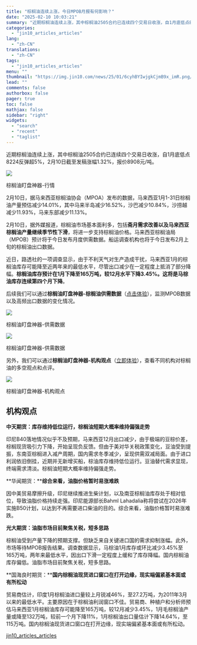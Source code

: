 ```yaml
---
title: "棕榈油连续上涨，今日MPOB月报有何影响？"
date: "2025-02-10 10:03:21"
summary: "近期棕榈油连续上涨，其中棕榈油2505合约已连续四个交易日收涨，自1月底低点8224反弹超5%，2月..."
categories:
  - "jin10_articles_articles"
lang:
  - "zh-CN"
translations:
  - "zh-CN"
tags:
  - "jin10_articles_articles"
menu: ""
thumbnail: "https://img.jin10.com/news/25/01/6cyhBYIwjgkCjmB9x_imR.png/lite"
lead: ""
comments: false
authorbox: false
pager: true
toc: false
mathjax: false
sidebar: "right"
widgets:
  - "search"
  - "recent"
  - "taglist"
---
```


近期棕榈油连续上涨，其中棕榈油2505合约已连续四个交易日收涨，自1月底低点8224反弹超5%，2月10日截至发稿涨幅1.32%，报价8908元/吨。

![](https://img.jin10.com/news/25/02/pPfZMiaUrHSO5t0b7qqPX.png)

棕榈油盯盘神器-行情


2月10日，据马来西亚棕榈油协会（MPOA）发布的数据，马来西亚1月1-31日棕榈油产量预估减少14.01%，其中马来半岛减少16.52%，沙巴减少10.84%，沙捞越减少11.93%，马来东部减少11.13%。

2月10日，据外媒报道，棕榈油市场基本面利多，包括**斋月需求改善以及马来西亚棕榈油产量继续季节性下滑**，将进一步支持棕榈油价格。马来西亚棕榈油局（MPOB）预计将于今日发布月度供需数据。船运调查机构也将于今日发布2月上旬的棕榈油出口数据。

近日，路透社的一项调查显示，由于不利天气对生产造成干扰，马来西亚1月的棕榈油库存可能降至近两年来的最低水平，尽管出口减少在一定程度上抵消了部分降幅。**棕榈油库存预计在1月下降至165万吨，较12月水平下降3.45%。这将是马棕油库存连续第四个月下降**。

后续我们可以通过**棕榈油盯盘神器-棕榈油供需数据**（[点击体验](https://qihuo.jin10.com/vip/watch/index.html?from=qihuoWeb&group_id=qh_p_monitor#/desktop)），监测MPOB数据以及高频出口数据的变化情况。

![](https://img.jin10.com/news/25/02/s63RDF0KPJKaToSI5T4H7.png)

棕榈油盯盘神器-供需数据



![](https://img.jin10.com/news/25/02/riaXfVqj5sdP-qufhgE1y.png)

棕榈油盯盘神器-供需数据


另外，我们可以通过**棕榈油盯盘神器-机构观点**（[立即体验](https://qihuo.jin10.com/vip/watch/index.html?from=qihuoWeb&group_id=qh_p_monitor#/desktop)），查看不同机构对棕榈油的多空观点和点评。

![](https://img.jin10.com/news/25/02/WzNRPcOMHqWgW4djo0KXD.png)

棕榈油盯盘神器-机构观点


机构观点
----

**中天期货：库存维持低位运行，棕榈油短期大概率维持偏强走势**

印尼B40落地情况似乎不及预期，马来西亚12月出口减少，由于极端的豆棕价差，棕榈现货吸引力下降，开始呈现负反馈。但由于美对华关税政策变化，豆油受到提振，东南亚棕榈进入减产周期，国内需求冬季减少，呈现供需双减局面。由于进口利润依旧倒挂，近期并无新增买船，棕油库存维持低位运行。豆油替代需求显现，终端需求清淡。棕榈油短期大概率维持偏强走势。

**华闻期货：****综合来看，****油脂****价格暂时易涨难跌**

因中美贸易摩擦升级，印尼继续推进生柴计划，以及南亚棕榈油库存处于相对低位，导致油脂价格持续走强。印尼能源部长Bahml Lahadalia称将尝试在2026年实施B50计划，以达到不再需要进口柴油的目的。综合来看，油脂价格暂时易涨难跌。

**光大期货：油脂市场目前聚焦关税，短多思路**

棕榈油受到产量下降的预期支撑。但缺乏来自关键进口国的需求抑制涨幅。此外，市场等待MPOB报告结果。调查数据显示，马棕油1月库存或环比减少3.45%至165万吨，两年来最低水平，因出口下滑一定程度上缓和了库存降幅。国内棕榈油库存偏低。油脂市场目前聚焦关税，短多思路。

**国海良时期货：****国内棕榈油现货进口窗口在打开边缘，现实端偏紧基本面或有所松动**

贸易商估计，印度1月棕榈油进口量较上月锐减46%，至27.2万吨，为2011年3月以来的最低水平。主要原因在于棕榈油利润窗口不佳。贸易商、种植户和分析师预估马来西亚1月棕榈油库存可能降至165万吨，较12月减少3.45%，1月毛棕榈油产量或降至132万吨，较前一个月下降11%，1月棕榈油出口量估计下降14.64%，至115万吨。国内棕榈油现货进口窗口在打开边缘，现实端偏紧基本面或有所松动。

[jin10_articles_articles](https://xnews.jin10.com/details/162292)
